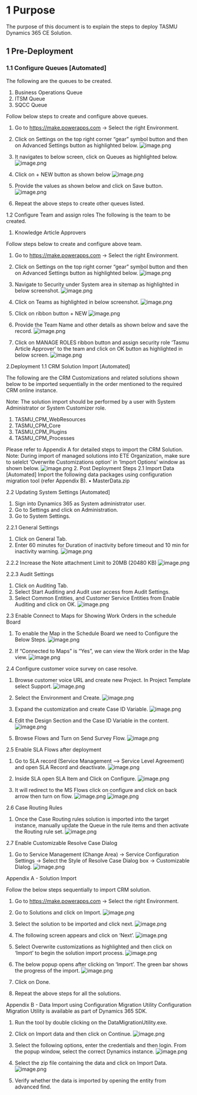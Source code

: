 # 1 	Purpose
The purpose of this document is to explain the steps to deploy TASMU Dynamics 365 CE Solution.

## 1	Pre-Deployment
### 1.1 Configure Queues [Automated]
The following are the queues to be created. 
1.	Business Operations Queue
2.	ITSM Queue
3.	SQCC Queue

Follow below steps to create and configure above queues.
1.	Go to https://make.powerapps.com -> Select the right Environment.
2.	Click on Settings on the top right corner “gear” symbol button and then on Advanced Settings button as highlighted below.
 ![image.png](/.attachments/image-383bcdb7-14b7-4cf7-9117-414a2de5eaec.png)

3.	It navigates to below screen, click on Queues as highlighted below.
 ![image.png](/.attachments/image-08e10226-ecbd-4e44-85a4-823fff9acb72.png)

4.	Click on + NEW button as shown below
 ![image.png](/.attachments/image-46e59269-0bc8-433e-90d6-d777d6cddd95.png)

5.	Provide the values as shown below and click on Save button.
 ![image.png](/.attachments/image-f103012d-33c3-463a-ba88-76d6da509c8c.png)

6.	Repeat the above steps to create other queues listed.

1.2 Configure Team and assign roles
The following is the team to be created. 
1.	Knowledge Article Approvers

Follow steps below to create and configure above team.
1.	Go to https://make.powerapps.com -> Select the right Environment.
2.	Click on Settings on the top right corner “gear” symbol button and then on Advanced Settings button as highlighted below.
 ![image.png](/.attachments/image-012fd760-c5c7-4484-9d9b-ae57ccd1f23d.png)

3.	Navigate to Security under System area in sitemap as highlighted in below screenshot.
![image.png](/.attachments/image-ba33bda7-5b4e-47d8-94bb-59d8d6dcd0ec.png)

4.	Click on Teams as highlighted in below screenshot.
![image.png](/.attachments/image-4c5dfbd9-57df-4956-8472-cab53f68b86e.png)
 
5.	Click on ribbon button + NEW
![image.png](/.attachments/image-1ea20d7b-7052-447f-8557-61a8eedc4274.png)
 
6.	Provide the Team Name and other details as shown below and save the record.
 ![image.png](/.attachments/image-d3e44b15-25f5-4beb-9c29-b23ddf907b51.png)
7.	Click on MANAGE ROLES ribbon button and assign security role ‘Tasmu Article Approver’  to the team and click on OK button as highlighted in below screen.
 ![image.png](/.attachments/image-9131576b-8fee-49de-a763-0894906df37c.png)

2.Deployment
1.1	CRM Solution Import [Automated]

The following are the CRM Customizations and related solutions shown below to be imported sequentially in the order mentioned to the required CRM online instance.

Note: The solution import should be performed by a user with System Administrator or System Customizer role.

1.	TASMU_CPM_WebResources
2.	TASMU_CPM_Core
3.	TASMU_CPM_Plugins
4.	TASMU_CPM_Processes

Please refer to Appendix A for detailed steps to import the CRM Solution.
Note: During import of managed solutions into ETE Organization, make sure to selelct ‘Overwrite Customizations option’ in ‘Import Options’ window as shown below.
 ![image.png](/.attachments/image-cced0f4a-4239-4d3c-9d4b-c0d775e8b1e3.png)
2.	Post Deployment Steps
2.1	Import Data [Automated]
Import the following data packages using configuration migration tool (refer Appendix B).
•	MasterData.zip

2.2	Updating System Settings [Automated]
1.	Sign into Dynamics 365 as System administrator user.
2.	Go to Settings and click on Administration.
3.	Go to System Settings.

2.2.1	General Settings
1.	Click on General Tab.
2.	Enter 60 minutes for Duration of inactivity before timeout and 10 min for inactivity warning.
![image.png](/.attachments/image-c865c73c-b7c5-4989-bb15-9bc72e4e674e.png)
 
2.2.2	Increase the Note attachment Limit to 20MB (20480 KB)
![image.png](/.attachments/image-3de6efc0-5cf3-4e54-a2de-7da3c57f8552.png)
 
2.2.3	Audit Settings
1.	Click on Auditing Tab.
2.	Select Start Auditing and Audit user access from Audit Settings.
3.	Select Common Entities, and Customer Service Entities from Enable Auditing and click on OK.
 ![image.png](/.attachments/image-a68fa140-492e-4317-860d-bc25f3c19548.png)

2.3	Enable Connect to Maps for Showing Work Orders in the schedule Board

1.	To enable the Map in the Schedule Board we need to Configure the Below Steps.
![image.png](/.attachments/image-a2a2d7c9-a5ce-4c8f-880d-4330cf17e5dc.png)
  
2.	If “Connected to Maps” is “Yes”, we can view the Work order in the Map view.
![image.png](/.attachments/image-90402d7d-d125-4ddb-90c2-a9614483e90e.png)

2.4	Configure customer voice survey on case resolve.

1.	Browse customer voice URL and create new Project.  In Project Template select Support.
![image.png](/.attachments/image-e84b8208-422a-45cf-bdbc-f83cc8aed3b0.png)
 
2.	Select the Environment and Create.
![image.png](/.attachments/image-b633e72e-db38-4172-abb3-8c92dfd30451.png)
 
3.	Expand the customization and create Case ID Variable.
![image.png](/.attachments/image-b7a8f009-926a-462b-aa09-ccab5186c65a.png)
 
4.	Edit the Design Section and the Case ID Variable in the content.
![image.png](/.attachments/image-6f644559-5c10-4094-a6b5-f675ec360577.png)
 
5.	Browse Flows  and Turn on Send Survey Flow.
![image.png](/.attachments/image-6cfc9a74-53fe-4196-ab28-1ad3778af50c.png)
 
2.5	Enable SLA Flows after deployment

1.	Go to SLA record (Service Management --> Service Level Agreement) and open SLA Record and deactivate.
![image.png](/.attachments/image-079c03df-279d-4391-9ca5-ae273dee4334.png)
 
2.	Inside SLA open SLA Item and Click on Configure.
![image.png](/.attachments/image-7f90a8df-9591-4306-a2eb-65250332fea0.png)
 
3.	It will redirect to the MS Flows click on configure and click on back arrow then turn on flow.
![image.png](/.attachments/image-5153c0e9-d206-42f2-a26f-a140e5effa02.png)
![image.png](/.attachments/image-39a7f78b-8328-42ae-a815-cdac296f5a51.png)

2.6	Case Routing Rules

1.	Once the Case Routing rules solution is imported into the target instance, manually update the Queue in the rule items and then activate the Routing rule set.
![image.png](/.attachments/image-557c3e05-f2dc-46b9-a74c-0df6e0142b69.png)
 

2.7	Enable Customizable Resolve Case Dialog

1.	Go to Service Management (Change Area) -> Service Configuration Settings -> Select the Style of Resolve Case Dialog box -> Customizable Dialog.
![image.png](/.attachments/image-886c1ec4-f450-40a5-9147-cb26abeb70c9.png)
 
Appendix A - Solution Import

Follow the below steps sequentially to import CRM solution.

1.	Go to https://make.powerapps.com -> Select the right Environment.
2.	Go to Solutions and click on Import. 
 ![image.png](/.attachments/image-42393822-ec12-4f28-9966-292ea8e7244e.png)

3.	Select the solution to be imported and click next. 
 ![image.png](/.attachments/image-b843bfab-8687-4be3-9062-6a50bb8e757c.png)
                  
4.	The following screen appears and click on ‘Next’.
![image.png](/.attachments/image-86e27bcb-4725-4454-8c2a-fe465acf88f3.png)
 

5.	Select Overwrite customizations as highlighted and then click on ‘Import’ to begin the solution import process.
![image.png](/.attachments/image-77718b20-1309-435c-b78a-40b534c99b96.png)
 

6.	The below popup opens after clicking on ‘Import’. The green bar shows the progress of the import.
 ![image.png](/.attachments/image-76927e3f-c5c6-44ad-8ab6-38a65522b501.png)

7.	Click on Done. 

8.	Repeat the above steps for all the solutions.

Appendix B - Data Import using Configuration Migration Utility
Configuration Migration Utility is available as part of Dynamics 365 SDK.
1.	Run the tool by double clicking on the DataMigrationUtility.exe.
2.	Click on Import data and then click on Continue.
 ![image.png](/.attachments/image-9496b01c-0859-4b79-b40b-2595d35176cc.png)

3.	Select the following options, enter the credentials and then login. From the popup window, select the correct Dynamics instance.
 ![image.png](/.attachments/image-c6e6fa0a-1f4c-49fc-a19c-51b91f81c67f.png)

4.	Select the zip file containing the data and click on Import Data.
  ![image.png](/.attachments/image-e3025e03-14c5-42b1-b49e-733f974b6f9e.png)

5.	Verify whether the data is imported by opening the entity from advanced find.
